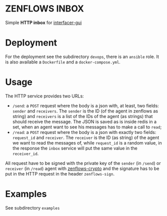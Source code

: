 <p align="center">
  <h1>ZENFLOWS INBOX</h1>

  Simple **HTTP inbox** for [interfacer-gui](https://github.com/dyne/interfacer-gui/) 
</p>

# Deployment
For the deployment see the subdirectory `devops`, there is an `ansible` role. It is also available a `Dockerfile` and a `docker-compose.yml`.

# Usage
The HTTP service provides two URLs:
- `/send`: a `POST` request where the body is a json with, at least, two fields: `sender` and `receivers`. The `sender` is the ID (of the agent in zenflows as string) and `receivers` is a list of the IDs of the agent (as strings) that should receive the message. The JSON is saved as is inside redis in a set, when an agent want to see his messages has to make a call to `read`;
- `/read`: a `POST` request where the body is a json with exactly two fields: `request_id` and `receiver`. The `receiver` is the ID (as string) of the agent we want to read the messages of, while `request_id` is a random value, in the response the `inbox` service will put the same value in the `receiver_id`.

All request have to be signed with the private key of the `sender` (in `/send`) or `receiver` (in `/read`) agent with [zenflows-crypto](https://github.com/dyne/zenflows-crypto.git) and the signature has to be put in the HTTP request in the header `zenflows-sign`.

# Examples
See subdirectory `examples`
